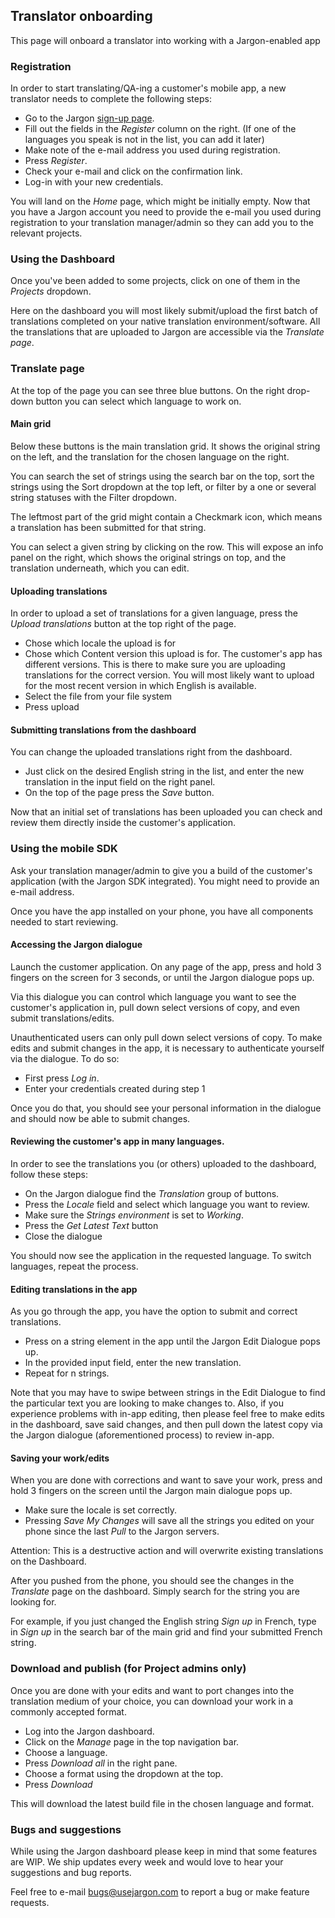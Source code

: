## Translator onboarding

This page will onboard a translator into working with a Jargon-enabled app

### Registration

In order to start translating/QA-ing a customer's mobile app, a new translator needs to complete the following steps:

* Go to the Jargon [sign-up page](https://dashboard.usejargon.com/user/sign-in).
* Fill out the fields in the _Register_ column on the right. (If one of the languages you speak is not in the list, you can add it later)
* Make note of the e-mail address you used during registration.
* Press _Register_.
* Check your e-mail and click on the confirmation link.
* Log-in with your new credentials.

You will land on the _Home_ page, which might be initially empty. Now that you have a Jargon account you need to provide the e-mail you used during registration to your translation manager/admin so they can add you to the relevant projects.

### Using the Dashboard

Once you've been added to some projects, click on one of them in the _Projects_ dropdown.

Here on the dashboard you will most likely submit/upload the first batch of translations completed on your native translation environment/software. All the translations that are uploaded to Jargon are accessible via the _Translate page_.

### Translate page

At the top of the page you can see three blue buttons. On the right drop-down button you can select which language to work on. 

#### Main grid

Below these buttons is the main translation grid. It shows the original string on the left, and the translation for the chosen language on the right. 

You can search the set of strings using the search bar on the top, sort the strings using the Sort dropdown at the top left, or filter by a one or several string statuses with the Filter dropdown.

The leftmost part of the grid might contain a Checkmark icon, which means a translation has been submitted for that string. 

You can select a given string by clicking on the row. This will expose an info panel on the right, which shows the original strings on top, and the translation underneath, which you can edit. 


#### Uploading translations

In order to upload a set of translations for a given language, press the _Upload translations_ button at the top right of the page.

* Chose which locale the upload is for
* Chose which Content version this upload is for. The customer's app has different versions. This is there to make sure you are uploading translations for the correct version. You will most likely want to upload for the most recent version in which English is available.
* Select the file from your file system
* Press upload

#### Submitting translations from the dashboard

You can change the uploaded translations right from the dashboard. 

* Just click on the desired English string in the list, and enter the new translation in the input field on the right panel. 
* On the top of the page press the _Save_ button.


Now that an initial set of translations has been uploaded you can check and review them directly inside the customer's application.

### Using the mobile SDK

Ask your translation manager/admin to give you a build of the customer's application (with the Jargon SDK integrated). You might need to provide an e-mail address.

Once you have the app installed on your phone, you have all components needed to start reviewing. 

#### Accessing the Jargon dialogue

Launch the customer application. On any page of the app, press and hold 3 fingers on the screen for 3 seconds, or until the Jargon dialogue pops up.

Via this dialogue you can control which language you want to see the customer's application in, pull down select versions of copy, and even submit translations/edits. 

Unauthenticated users can only pull down select versions of copy. To make edits and submit changes in the app, it is necessary to authenticate yourself via the dialogue. To do so:

* First press _Log in_.
* Enter your credentials created during step 1

Once you do that, you should see your personal information in the dialogue and should now be able to submit changes.

#### Reviewing the customer's app in many languages.

In order to see the translations you (or others) uploaded to the dashboard, follow these steps:

* On the Jargon dialogue find the _Translation_ group of buttons.
* Press the _Locale_ field and select which language you want to review.
* Make sure the _Strings environment_ is set to _Working_.
* Press the _Get Latest Text_ button
* Close the dialogue 

You should now see the application in the requested language. To switch languages, repeat the process.

#### Editing translations in the app

As you go through the app, you have the option to submit and correct translations. 

* Press on a string element in the app until the Jargon Edit Dialogue pops up.
* In the provided input field, enter the new translation.
* Repeat for n strings.

Note that you may have to swipe between strings in the Edit Dialogue to find the particular text you are looking to make changes to. Also, if you experience problems with in-app editing, then please feel free to make edits in the dashboard, save said changes, and then pull down the latest copy via the Jargon dialogue (aforementioned process) to review in-app. 

#### Saving your work/edits

When you are done with corrections and want to save your work, press and hold 3 fingers on the screen until the Jargon main dialogue pops up.

* Make sure the locale is set correctly.
* Pressing _Save My Changes_ will save all the strings you edited on your phone since the last _Pull_ to the Jargon servers. 

Attention: This is a destructive action and will overwrite existing translations on the Dashboard.

After you pushed from the phone, you should see the changes in the _Translate_ page on the dashboard. Simply search for the string you are looking for. 

For example, if you just changed the English string _Sign up_ in French, type in _Sign up_ in the search bar of the main grid and find your submitted French string.

### Download and publish (for Project admins only)

Once you are done with your edits and want to port changes into the translation medium of your choice, you can download your work in a commonly accepted format. 

* Log into the Jargon dashboard.
* Click on the _Manage_ page in the top navigation bar.
* Choose a language.
* Press _Download all_ in the right pane.
* Choose a format using the dropdown at the top.
* Press _Download_

This will download the latest build file in the chosen language and format.

### Bugs and suggestions

While using the Jargon dashboard please keep in mind that some features are WIP. We ship updates every week and would love to hear your suggestions and bug reports.

Feel free to e-mail [bugs@usejargon.com](mailto:bugs@usejargon.com) to report a bug or make feature requests.



